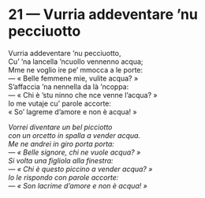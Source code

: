 # 21 — Vurria addeventare ’nu pecciuotto

Vurria addeventare ’nu pecciuotto,  
Cu’ ’na lancella ’ncuollo vennenno acqua;  
Mme ne voglio ire pe’ mmocca a le porte:  
— « Belle femmene mie, vulite acqua? »  
S’affaccia ’na nennella da là ’ncoppa:  
— « Chi è ’stu ninno che nce venne l’acqua? »  
Io me vutaje cu’ parole accorte:  
« So’ lagreme d’amore e non è acqua! »

_Vorrei diventare un bel picciotto  
con un orcetto in spalla a vender acqua.  
Me ne andrei in giro porta porta:  
— « Belle signore, chi ne vuole acqua? »  
Si volta una figliola alla finestra:  
— « Chi è questo piccino a vender acqua? »  
Io le rispondo con parole accorte:  
— « Son lacrime d’amore e non è acqua! »_

